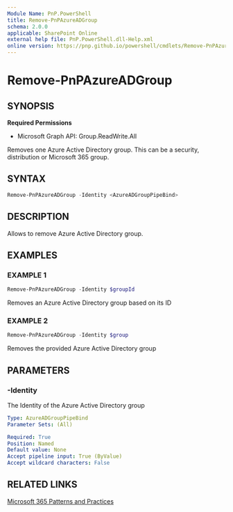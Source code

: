 ```yaml
---
Module Name: PnP.PowerShell
title: Remove-PnPAzureADGroup
schema: 2.0.0
applicable: SharePoint Online
external help file: PnP.PowerShell.dll-Help.xml
online version: https://pnp.github.io/powershell/cmdlets/Remove-PnPAzureADGroup.html
---
```

 
# Remove-PnPAzureADGroup

## SYNOPSIS

**Required Permissions**

  * Microsoft Graph API: Group.ReadWrite.All

Removes one Azure Active Directory group. This can be a security, distribution or Microsoft 365 group.

## SYNTAX

```powershell
Remove-PnPAzureADGroup -Identity <AzureADGroupPipeBind>  
```

## DESCRIPTION

Allows to remove Azure Active Directory group.

## EXAMPLES

### EXAMPLE 1
```powershell
Remove-PnPAzureADGroup -Identity $groupId
```

Removes an Azure Active Directory group based on its ID

### EXAMPLE 2
```powershell
Remove-PnPAzureADGroup -Identity $group
```

Removes the provided Azure Active Directory group

## PARAMETERS

### -Identity
The Identity of the Azure Active Directory group

```yaml
Type: AzureADGroupPipeBind
Parameter Sets: (All)

Required: True
Position: Named
Default value: None
Accept pipeline input: True (ByValue)
Accept wildcard characters: False
```

## RELATED LINKS

[Microsoft 365 Patterns and Practices](https://aka.ms/m365pnp)